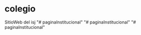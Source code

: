 colegio
=======

SitioWeb del isj
"# paginaInstitucional" 
"# paginaInstitucional" 
"# paginaInstitucional" 
